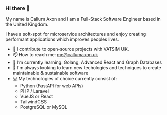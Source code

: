 ### Hi there 👋

My name is Callum Axon and I am a Full-Stack Software Engineer based in the United Kingdom.

I have a soft-spot for microservice architectures and enjoy creating performant applications which improves peoples lives. 

- 🔭 I contribute to open-source projects with VATSIM UK. 
- 📫 How to reach me: me@callumaxon.uk
- 🌱 I’m currently learning: Golang, Advanced React and Graph Databases
- 📕 I'm always looking to learn new techologies and techniques to create maintainable & sustainable software
- 💻 My technologies of choice currently consist of:
  - Python (FastAPI for web APIs)
  - PHP / Laravel
  - VueJS or React
  - TailwindCSS
  - PostgreSQL or MySQL

<!--
**AxonC/AxonC** is a ✨ _special_ ✨ repository because its `README.md` (this file) appears on your GitHub profile.

Here are some ideas to get you started:

- 🔭 I’m currently working on ...
- 🌱 I’m currently learning ...
- 👯 I’m looking to collaborate on ...
- 🤔 I’m looking for help with ...
- 💬 Ask me about ...
- 📫 How to reach me: ...
- 😄 Pronouns: ...
- ⚡ Fun fact: ...
-->
